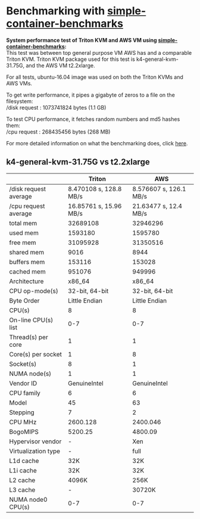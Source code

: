 # Benchmarking with [simple-container-benchmarks](https://github.com/misterbisson/simple-container-benchmarks)

**System performance test of Triton KVM and AWS VM using [simple-container-benchmarks](https://github.com/misterbisson/simple-container-benchmarks):**  
This test was between top general purpose VM AWS has and a comparable Triton KVM. Triton KVM package used for this test is k4-general-kvm-31.75G, and the AWS VM t2.2xlarge.

For all tests, ubuntu-16.04 image was used on both the Triton KVMs and AWS VMs.  

To get write performance, it pipes a gigabyte of zeros to a file on the filesystem:  
/disk request : 1073741824 bytes (1.1 GB)

To test CPU performance, it fetches random numbers and md5 hashes them:  
/cpu request : 268435456 bytes (268 MB)


For more detailed information on what the benchmarking does, click [here](https://github.com/misterbisson/simple-container-benchmarks#how-the-tests-work).  

## k4-general-kvm-31.75G vs t2.2xlarge

|                       	| Triton                    	| AWS                    	|
|-----------------------	|---------------------------	|------------------------	|
| /disk request average 	| 8.470108 s, 128.8 MB/s     	| 8.576607 s, 126.1 MB/s 	|
| /cpu request average  	| 16.85761 s, 15.96 MB/s     	| 21.63477 s, 12.4 MB/s 	|
| total mem             	| 32689108                   	| 32946296                	|
| used mem              	| 1593180                    	| 1595780                 	|
| free mem              	| 31095928                   	| 31350516                	|
| shared mem            	| 9016                      	| 8944                   	|
| buffers mem           	| 153116                    	| 153028                 	|
| cached mem            	| 951076                    	| 949996                 	|
| Architecture          	| x86_64                       	| x86_64                	|
| CPU op-mode(s)         	| 32-bit, 64-bit               	| 32-bit, 64-bit         	|
| Byte Order             	| Little Endian               	| Little Endian            	|
| CPU(s)                 	| 8                           	| 8                     	|
| On-line CPU(s) list   	| 0-7                         	| 0-7                      	|
| Thread(s) per core    	| 1                         	| 1                     	|
| Core(s) per socket    	| 1                         	| 8                      	|
| Socket(s)             	| 8                         	| 1                     	|
| NUMA node(s)          	| 1                            	| 1                     	|
| Vendor ID              	| GenuineIntel                 	| GenuineIntel          	|
| CPU family             	| 6                         	| 6                        	|
| Model                  	| 45                         	| 63                       	|
| Stepping               	| 7                          	| 2                       	|
| CPU MHz                	| 2600.128                    	| 2400.046              	|
| BogoMIPS               	| 5200.25                      	| 4800.09                  	|
| Hypervisor vendor      	| -                           	| Xen                    	|
| Virtualization type    	| -                         	| full                    	|
| L1d cache             	| 32K                       	| 32K                    	|
| L1i cache             	| 32K                          	| 32K                    	|
| L2 cache              	| 4096K                     	| 256K                   	|
| L3 cache              	| -                         	| 30720K                   	|
| NUMA node0 CPU(s)      	| 0-7                          	| 0-7                   	|
